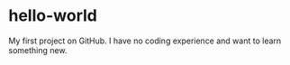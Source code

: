 # hello-world
My first project on GitHub. I have no coding experience and want to learn something new.
